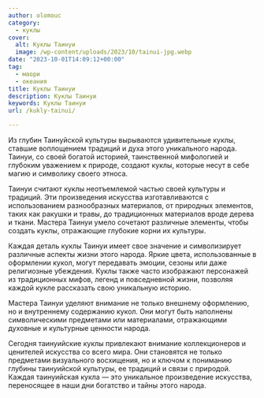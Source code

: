 ```yaml
---
author: olomouc
category:
  - куклы
cover:
  alt: Куклы Таинуи
  image: /wp-content/uploads/2023/10/tainui-jpg.webp
date: "2023-10-01T14:09:12+00:00"
tag:
  - маори
  - океания
title: Куклы Таинуи
description: Куклы Таинуи
keywords: Куклы Таинуи
url: /kukly-tainui/

---
```

  
Из глубин Таинуйской культуры вырываются удивительные куклы, ставшие воплощением традиций и духа этого уникального народа. Таинуи, со своей богатой историей, таинственной мифологией и глубоким уважением к природе, создают куклы, которые несут в себе магию и символику своего этноса.

Таинуи считают куклы неотъемлемой частью своей культуры и традиций. Эти произведения искусства изготавливаются с использованием разнообразных материалов, от природных элементов, таких как ракушки и травы, до традиционных материалов вроде дерева и ткани. Мастера Таинуи умело сочетают различные элементы, чтобы создать куклы, отражающие глубокие корни их культуры.

Каждая деталь куклы Таинуи имеет свое значение и символизирует различные аспекты жизни этого народа. Яркие цвета, использованные в оформлении кукол, могут передавать эмоции, сезоны или даже религиозные убеждения. Куклы также часто изображают персонажей из традиционных мифов, легенд и повседневной жизни, позволяя каждой кукле рассказать свою уникальную историю.

Мастера Таинуи уделяют внимание не только внешнему оформлению, но и внутреннему содержанию кукол. Они могут быть наполнены символическими предметами или материалами, отражающими духовные и культурные ценности народа.

Сегодня таинуийские куклы привлекают внимание коллекционеров и ценителей искусства со всего мира. Они становятся не только предметами визуального восхищения, но и ключом к пониманию глубины таинуийской культуры, ее традиций и связи с природой. Каждая таинуийская кукла — это уникальное произведение искусства, переносящее в наши дни богатство и тайны этого народа.
